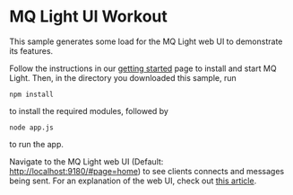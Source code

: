 MQ Light UI Workout
===================

This sample generates some load for the MQ Light web UI to demonstrate its features.

Follow the instructions in our [getting started](https://www.ibmdw.net/messaging/mq-light/getting-started-mq-light/) page to install and start MQ Light. Then, in the directory you downloaded this sample, run

```
npm install
```

to install the required modules, followed by 

```
node app.js
```

to run the app.

Navigate to the MQ Light web UI (Default: [http://localhost:9180/#page=home](http://localhost:9180/#page=home)) to see clients connects and messages being sent. For an explanation of the web UI, check out [this article](https://developer.ibm.com/messaging/mq-light/ui-tooling-design/).